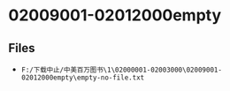 # 02009001-02012000empty

## Files

- `F:/下载中止/中美百万图书\1\02000001-02003000\02009001-02012000empty\empty-no-file.txt`
